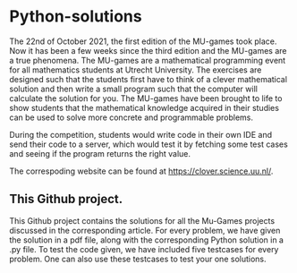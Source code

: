 # Python-solutions
The 22nd of October 2021, the first edition of the MU-games took place. Now it has been a few weeks since the third edition and the MU-games are a true phenomena. The MU-games are a mathematical programming event for all mathematics students at Utrecht University. The exercises are designed such that the students first have to think of a clever mathematical solution and then write a small program such that the computer will calculate the solution for you. The MU-games have been brought to life to show students that the mathematical knowledge acquired in their studies can be used to solve more concrete and programmable problems.

During the competition, students would write code in their own IDE and send their code to a server, which would test it by fetching some test cases and seeing if the program returns the right value.

The correspoding website can be found at https://clover.science.uu.nl/.

## This Github project.
This Github project contains the solutions for all the Mu-Games projects discussed in the corresponding article. For every problem, we have given the solution in a pdf file, along with the corresponding Python solution in a .py file. To test the code given, we have included five testcases for every problem. One can also use these testcases to test your one solutions.
